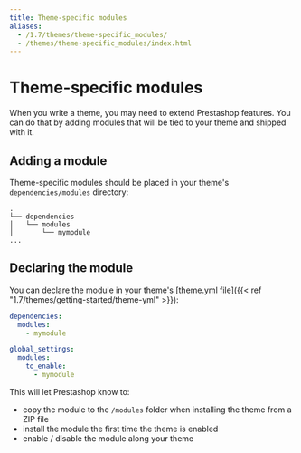 ```yaml
---
title: Theme-specific modules
aliases:
  - /1.7/themes/theme-specific_modules/
  - /themes/theme-specific_modules/index.html
---
```


# Theme-specific modules

When you write a theme, you may need to extend Prestashop features. You can do that by adding modules that will be tied to your theme and shipped with it.

## Adding a module

Theme-specific modules should be placed in your theme's `dependencies/modules` directory:

```
.
└── dependencies
│   └── modules
│       └── mymodule
...
```


## Declaring the module

You can declare the module in your theme's [theme.yml file]({{< ref "1.7/themes/getting-started/theme-yml" >}}):

```yaml
dependencies:
  modules:
    - mymodule

global_settings:
  modules:
    to_enable:
      - mymodule
```

This will let Prestashop know to:
- copy the module to the `/modules` folder when installing the theme from a ZIP file
- install the module the first time the theme is enabled
- enable / disable the module along your theme
